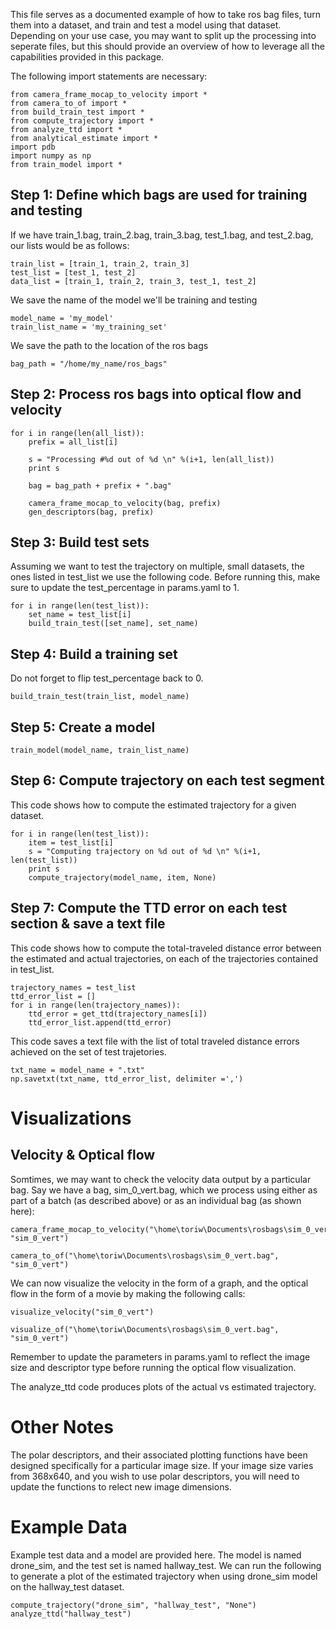 This file serves as a documented example of how to take ros bag files, turn them into a dataset, and train and test a model using that dataset. Depending on your use case, you may want to split up the processing into seperate files, but this should provide an overview of how to leverage all the capabilities provided in this package. 

The following import statements are necessary: 

```
from camera_frame_mocap_to_velocity import *
from camera_to_of import *
from build_train_test import *
from compute_trajectory import *
from analyze_ttd import *
from analytical_estimate import *
import pdb
import numpy as np
from train_model import *
```

## Step 1: Define which bags are used for training and testing
If we have train_1.bag, train_2.bag, train_3.bag, test_1.bag, and test_2.bag, our lists would be as follows:

```
train_list = [train_1, train_2, train_3]
test_list = [test_1, test_2]
data_list = [train_1, train_2, train_3, test_1, test_2]
```

We save the name of the model we'll be training and testing
```
model_name = 'my_model'
train_list_name = 'my_training_set'
```

We save the path to the location of the ros bags
```
bag_path = "/home/my_name/ros_bags"
```

## Step 2: Process ros bags into optical flow and velocity
```
for i in range(len(all_list)):
 	prefix = all_list[i]

 	s = "Processing #%d out of %d \n" %(i+1, len(all_list))
 	print s

 	bag = bag_path + prefix + ".bag"

 	camera_frame_mocap_to_velocity(bag, prefix)
 	gen_descriptors(bag, prefix)
```



## Step 3: Build test sets
Assuming we want to test the trajectory on multiple, small datasets, the ones listed in test_list we use the following code. 
Before running this, make sure to update the test_percentage in params.yaml to 1. 

```
for i in range(len(test_list)):
	set_name = test_list[i]
	build_train_test([set_name], set_name)
```

## Step 4: Build a training set 
Do not forget to flip test_percentage back to 0. 

```
build_train_test(train_list, model_name)
```

## Step 5: Create a model
```
train_model(model_name, train_list_name)
```

## Step 6: Compute trajectory on each test segment
This code shows how to compute the estimated trajectory for a given dataset. 

```
for i in range(len(test_list)):
	item = test_list[i]
	s = "Computing trajectory on %d out of %d \n" %(i+1, len(test_list))
	print s
	compute_trajectory(model_name, item, None)
```

## Step 7: Compute the TTD error on each test section & save a text file
This code shows how to compute the total-traveled distance error between the estimated and actual trajectories, on each of the trajectories contained in test_list.  

```
trajectory_names = test_list
ttd_error_list = []
for i in range(len(trajectory_names)):
	ttd_error = get_ttd(trajectory_names[i])
	ttd_error_list.append(ttd_error)
```

This code saves a text file with the list of total traveled distance errors achieved on the set of test trajetories. 

```
txt_name = model_name + ".txt"
np.savetxt(txt_name, ttd_error_list, delimiter =',')
```

# Visualizations
## Velocity & Optical flow
Somtimes, we may want to check the velocity data output by a particular bag. Say we have a bag, sim_0_vert.bag, which we process using either as part of a batch (as described above) or as an individual bag (as shown here):

```
camera_frame_mocap_to_velocity("\home\toriw\Documents\rosbags\sim_0_vert.bag", "sim_0_vert") 

camera_to_of("\home\toriw\Documents\rosbags\sim_0_vert.bag", "sim_0_vert") 
```

We can now visualize the velocity in the form of a graph, and the optical flow in the form of a movie by making the following calls:
```
visualize_velocity("sim_0_vert")

visualize_of("\home\toriw\Documents\rosbags\sim_0_vert.bag", "sim_0_vert") 
```

Remember to update the parameters in params.yaml to reflect the image size and descriptor type before running the optical flow visualization. 

The analyze_ttd code produces plots of the actual vs estimated trajectory. 

# Other Notes
The polar descriptors, and their associated plotting functions have been designed specifically for a particular image size. If your image size varies from 368x640, and you wish to use polar descriptors, you will need to update the functions to relect new image dimensions. 

# Example Data
Example test data and a model are provided here. The model is named drone_sim, and the test set is named hallway_test. We can run the following to generate a plot of the estimated trajectory when using drone_sim model on the hallway_test dataset. 

```
compute_trajectory("drone_sim", "hallway_test", "None")
analyze_ttd("hallway_test")
```